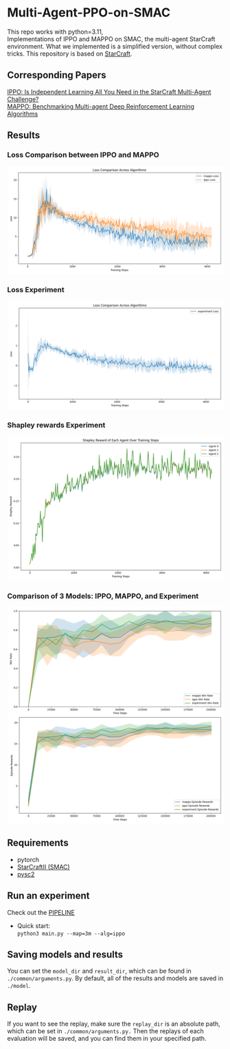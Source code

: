 # Multi-Agent-PPO-on-SMAC
This repo works with python=3.11,  
Implementations of IPPO and MAPPO on SMAC, the multi-agent StarCraft environment. What we implemented is a simplified version, without complex tricks. This repository is based on [StarCraft](https://github.com/starry-sky6688/StarCraft).

## Corresponding Papers
[IPPO: Is Independent Learning All You Need in the StarCraft Multi-Agent Challenge?](https://arxiv.org/abs/2011.09533)  
[MAPPO: Benchmarking Multi-agent Deep Reinforcement Learning Algorithms](https://arxiv.org/abs/2006.07869)

## Results
### Loss Comparison between IPPO and MAPPO
![Loss Comparison between IPPO and MAPPO](results/ippo_mappo_loss.png)

### Loss Experiment
![Loss Experiment](results/experiment_loss.png)

### Shapley rewards Experiment
![Shapley rewards Experiment](results/experiment/3m/shapley_plot_0.png)

### Comparison of 3 Models: IPPO, MAPPO, and Experiment
![Comparison of 3 Models](results/results_comparison.png)

## Requirements
+ pytorch  
+ [StarCraftII (SMAC)](https://github.com/oxwhirl/smac)  
+ [pysc2](https://github.com/deepmind/pysc2)

## Run an experiment
Check out the [PIPELINE](https://colab.research.google.com/drive/1nmFmerjXRA_JYw5jyEmBrk8PP2Us_A9s)  
- Quick start:  
  `python3 main.py --map=3m --alg=ippo`

## Saving models and results
You can set the `model_dir` and `result_dir`, which can be found in `./common/arguments.py`. By default, all of the results and models are saved in `./model`.

## Replay
If you want to see the replay, make sure the `replay_dir` is an absolute path, which can be set in `./common/arguments.py.` Then the replays of each evaluation will be saved, and you can find them in your specified path.
